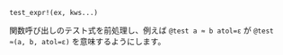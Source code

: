```
test_expr!(ex, kws...)
```

関数呼び出しのテスト式を前処理し、例えば `@test a ≈ b atol=ε` が `@test ≈(a, b, atol=ε)` を意味するようにします。
